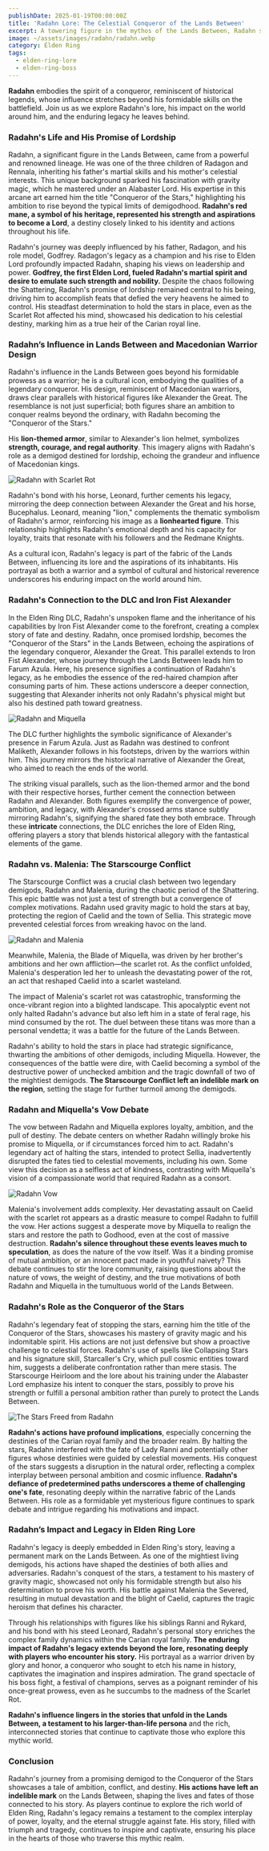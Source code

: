 ```yaml
---
publishDate: 2025-01-19T00:00:00Z
title: 'Radahn Lore: The Celestial Conqueror of the Lands Between'
excerpt: A towering figure in the mythos of the Lands Between, Radahn symbolizes ambition and martial prowess. Born into a lineage of power, Radahn's mastery of gravity magic and his quest for lordship have etched his name into the annals of Elden Ring lore.
image: ~/assets/images/radahn/radahn.webp
category: Elden Ring
tags:
  - elden-ring-lore
  - elden-ring-boss
---
```


<!-- topics: Starscourge Radahn Lore, Radahn's Connection to the DLC and Iron Fist Alexander, Radahn's Life and His Promise of Lordship, Radahn’s Influence in Lands Between and Macedonian Warrior Design, Radahn vs. Malenia: The Starscourge Conflict, Radahn and Miquella's Vow Debate, Radahn's Role as the Conqueror of the Stars, Radahn’s Impact and Legacy in Elden Ring Lore -->

**Radahn** embodies the spirit of a conqueror, reminiscent of historical legends, whose influence stretches beyond his formidable skills on the battlefield. Join us as we explore Radahn's lore, his impact on the world around him, and the enduring legacy he leaves behind.

### Radahn's Life and His Promise of Lordship

Radahn, a significant figure in the Lands Between, came from a powerful and renowned lineage. He was one of the three children of Radagon and Rennala, inheriting his father's martial skills and his mother's celestial interests. This unique background sparked his fascination with gravity magic, which he mastered under an Alabaster Lord. His expertise in this arcane art earned him the title "Conqueror of the Stars," highlighting his ambition to rise beyond the typical limits of demigodhood. **Radahn's red mane, a symbol of his heritage, represented his strength and aspirations to become a Lord**, a destiny closely linked to his identity and actions throughout his life.

Radahn's journey was deeply influenced by his father, Radagon, and his role model, Godfrey. Radagon's legacy as a champion and his rise to Elden Lord profoundly impacted Radahn, shaping his views on leadership and power. **Godfrey, the first Elden Lord, fueled Radahn's martial spirit and desire to emulate such strength and nobility.** Despite the chaos following the Shattering, Radahn's promise of lordship remained central to his being, driving him to accomplish feats that defied the very heavens he aimed to control. His steadfast determination to hold the stars in place, even as the Scarlet Rot affected his mind, showcased his dedication to his celestial destiny, marking him as a true heir of the Carian royal line.

### Radahn’s Influence in Lands Between and Macedonian Warrior Design

Radahn's influence in the Lands Between goes beyond his formidable prowess as a warrior; he is a cultural icon, embodying the qualities of a legendary conqueror. His design, reminiscent of Macedonian warriors, draws clear parallels with historical figures like Alexander the Great. The resemblance is not just superficial; both figures share an ambition to conquer realms beyond the ordinary, with Radahn becoming the "Conqueror of the Stars."

His **lion-themed armor**, similar to Alexander's lion helmet, symbolizes **strength, courage, and regal authority**. This imagery aligns with Radahn's role as a demigod destined for lordship, echoing the grandeur and influence of Macedonian kings.

![Radahn with Scarlet Rot](~/assets/images/radahn/radahn-and-scarlet-rot.webp)

Radahn's bond with his horse, Leonard, further cements his legacy, mirroring the deep connection between Alexander the Great and his horse, Bucephalus. Leonard, meaning "lion," complements the thematic symbolism of Radahn's armor, reinforcing his image as a **lionhearted figure**. This relationship highlights Radahn's emotional depth and his capacity for loyalty, traits that resonate with his followers and the Redmane Knights.

As a cultural icon, Radahn's legacy is part of the fabric of the Lands Between, influencing its lore and the aspirations of its inhabitants. His portrayal as both a warrior and a symbol of cultural and historical reverence underscores his enduring impact on the world around him.

### Radahn's Connection to the DLC and Iron Fist Alexander

In the Elden Ring DLC, Radahn's unspoken flame and the inheritance of his capabilities by Iron Fist Alexander come to the forefront, creating a complex story of fate and destiny. Radahn, once promised lordship, becomes the "Conqueror of the Stars" in the Lands Between, echoing the aspirations of the legendary conqueror, Alexander the Great. This parallel extends to Iron Fist Alexander, whose journey through the Lands Between leads him to Farum Azula. Here, his presence signifies a continuation of Radahn's legacy, as he embodies the essence of the red-haired champion after consuming parts of him. These actions underscore a deeper connection, suggesting that Alexander inherits not only Radahn's physical might but also his destined path toward greatness.

![Radahn and Miquella](~/assets/images/radahn/radahn-and-miquella.webp)

The DLC further highlights the symbolic significance of Alexander's presence in Farum Azula. Just as Radahn was destined to confront Maliketh, Alexander follows in his footsteps, driven by the warriors within him. This journey mirrors the historical narrative of Alexander the Great, who aimed to reach the ends of the world.

The striking visual parallels, such as the lion-themed armor and the bond with their respective horses, further cement the connection between Radahn and Alexander. Both figures exemplify the convergence of power, ambition, and legacy, with Alexander's crossed arms stance subtly mirroring Radahn's, signifying the shared fate they both embrace. Through these **intricate** connections, the DLC enriches the lore of Elden Ring, offering players a story that blends historical allegory with the fantastical elements of the game.

### Radahn vs. Malenia: The Starscourge Conflict

The Starscourge Conflict was a crucial clash between two legendary demigods, Radahn and Malenia, during the chaotic period of the Shattering. This epic battle was not just a test of strength but a convergence of complex motivations. Radahn used gravity magic to hold the stars at bay, protecting the region of Caelid and the town of Sellia. This strategic move prevented celestial forces from wreaking havoc on the land.

![Radahn and Malenia](~/assets/images/radahn/radahn-and-malenia.webp)

Meanwhile, Malenia, the Blade of Miquella, was driven by her brother's ambitions and her own affliction—the scarlet rot. As the conflict unfolded, Malenia's desperation led her to unleash the devastating power of the rot, an act that reshaped Caelid into a scarlet wasteland.

The impact of Malenia's scarlet rot was catastrophic, transforming the once-vibrant region into a blighted landscape. This apocalyptic event not only halted Radahn's advance but also left him in a state of feral rage, his mind consumed by the rot. The duel between these titans was more than a personal vendetta; it was a battle for the future of the Lands Between.

Radahn's ability to hold the stars in place had strategic significance, thwarting the ambitions of other demigods, including Miquella. However, the consequences of the battle were dire, with Caelid becoming a symbol of the destructive power of unchecked ambition and the tragic downfall of two of the mightiest demigods. **The Starscourge Conflict left an indelible mark on the region**, setting the stage for further turmoil among the demigods.

### Radahn and Miquella's Vow Debate

The vow between Radahn and Miquella explores loyalty, ambition, and the pull of destiny. The debate centers on whether Radahn willingly broke his promise to Miquella, or if circumstances forced him to act. Radahn's legendary act of halting the stars, intended to protect Sellia, inadvertently disrupted the fates tied to celestial movements, including his own. Some view this decision as a selfless act of kindness, contrasting with Miquella's vision of a compassionate world that required Radahn as a consort.

![Radahn Vow](~/assets/images/radahn/radahn-vow.webp)

Malenia's involvement adds complexity. Her devastating assault on Caelid with the scarlet rot appears as a drastic measure to compel Radahn to fulfill the vow. Her actions suggest a desperate move by Miquella to realign the stars and restore the path to Godhood, even at the cost of massive destruction. **Radahn's silence throughout these events leaves much to speculation**, as does the nature of the vow itself. Was it a binding promise of mutual ambition, or an innocent pact made in youthful naivety? This debate continues to stir the lore community, raising questions about the nature of vows, the weight of destiny, and the true motivations of both Radahn and Miquella in the tumultuous world of the Lands Between.

### Radahn's Role as the Conqueror of the Stars

Radahn's legendary feat of stopping the stars, earning him the title of the Conqueror of the Stars, showcases his mastery of gravity magic and his indomitable spirit. His actions are not just defensive but show a proactive challenge to celestial forces. Radahn's use of spells like Collapsing Stars and his signature skill, Starcaller's Cry, which pull cosmic entities toward him, suggests a deliberate confrontation rather than mere stasis. The Starscourge Heirloom and the lore about his training under the Alabaster Lord emphasize his intent to conquer the stars, possibly to prove his strength or fulfill a personal ambition rather than purely to protect the Lands Between.

![The Stars Freed from Radahn](~/assets/images/radahn/stars-freed-from-radahn.webp)

**Radahn's actions have profound implications**, especially concerning the destinies of the Carian royal family and the broader realm. By halting the stars, Radahn interfered with the fate of Lady Ranni and potentially other figures whose destinies were guided by celestial movements. His conquest of the stars suggests a disruption in the natural order, reflecting a complex interplay between personal ambition and cosmic influence. **Radahn's defiance of predetermined paths underscores a theme of challenging one's fate**, resonating deeply within the narrative fabric of the Lands Between. His role as a formidable yet mysterious figure continues to spark debate and intrigue regarding his motivations and impact.

### Radahn’s Impact and Legacy in Elden Ring Lore

Radahn's legacy is deeply embedded in Elden Ring's story, leaving a permanent mark on the Lands Between. As one of the mightiest living demigods, his actions have shaped the destinies of both allies and adversaries. Radahn's conquest of the stars, a testament to his mastery of gravity magic, showcased not only his formidable strength but also his determination to prove his worth. His battle against Malenia the Severed, resulting in mutual devastation and the blight of Caelid, captures the tragic heroism that defines his character.

Through his relationships with figures like his siblings Ranni and Rykard, and his bond with his steed Leonard, Radahn's personal story enriches the complex family dynamics within the Carian royal family. **The enduring impact of Radahn's legacy extends beyond the lore, resonating deeply with players who encounter his story.** His portrayal as a warrior driven by glory and honor, a conqueror who sought to etch his name in history, captivates the imagination and inspires admiration. The grand spectacle of his boss fight, a festival of champions, serves as a poignant reminder of his once-great prowess, even as he succumbs to the madness of the Scarlet Rot.

**Radahn's influence lingers in the stories that unfold in the Lands Between, a testament to his larger-than-life persona** and the rich, interconnected stories that continue to captivate those who explore this mythic world.

### Conclusion

Radahn's journey from a promising demigod to the Conqueror of the Stars showcases a tale of ambition, conflict, and destiny. **His actions have left an indelible mark** on the Lands Between, shaping the lives and fates of those connected to his story. As players continue to explore the rich world of Elden Ring, Radahn's legacy remains a testament to the complex interplay of power, loyalty, and the eternal struggle against fate. His story, filled with triumph and tragedy, continues to inspire and captivate, ensuring his place in the hearts of those who traverse this mythic realm.
